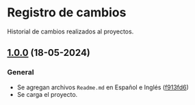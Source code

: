 # Registro de cambios
Historial de cambios realizados al proyectos.

## [1.0.0](https://github.com/walterrdev/first-react-app-vite/releases/tag/v1.0.0) (18-05-2024)

### General
* Se agregan archivos `Readme.md` en Español e Inglés ([f913fd6](https://github.com/walterrdev/first-react-app-vite/commit/f913fd61d35e3b50aaea5ef10a1ba80414f21163))
* Se carga el proyecto.


<!--
### Features
* 🎸 

### Bug Fixes
* 🐛 

### Continuous Integration

-->